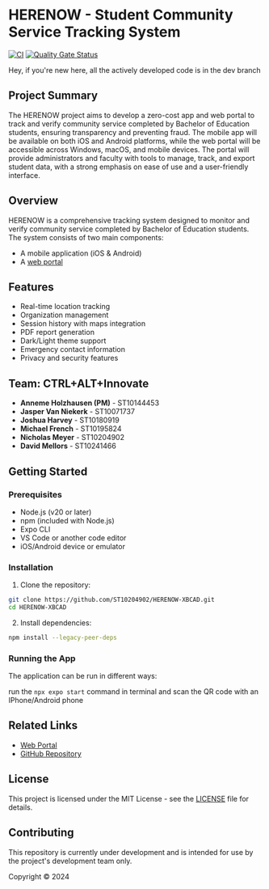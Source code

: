 # HERENOW - Student Community Service Tracking System

[![CI](https://github.com/ST10204902/HERENOW-XBCAD/actions/workflows/main.yml/badge.svg)](https://github.com/ST10204902/HERENOW-XBCAD/actions/workflows/main.yml)
[![Quality Gate Status](https://sonarcloud.io/api/project_badges/measure?project=ST10204902_HERENOW-XBCAD&metric=alert_status)](https://sonarcloud.io/summary/new_code?id=ST10204902_HERENOW-XBCAD)

Hey, if you're new here, all the actively developed code is in the dev branch

## Project Summary

The HERENOW project aims to develop a zero-cost app and web portal to track and verify community service completed by Bachelor of Education students, ensuring transparency and preventing fraud. The mobile app will be available on both iOS and Android platforms, while the web portal will be accessible across Windows, macOS, and mobile devices. The portal will provide administrators and faculty with tools to manage, track, and export student data, with a strong emphasis on ease of use and a user-friendly interface.

## Overview

HERENOW is a comprehensive tracking system designed to monitor and verify community service completed by Bachelor of Education students. The system consists of two main components:
- A mobile application (iOS & Android)
- A [web portal](https://herenow-portal.vercel.app/)

## Features

- Real-time location tracking
- Organization management
- Session history with maps integration
- PDF report generation
- Dark/Light theme support
- Emergency contact information
- Privacy and security features

## Team: CTRL+ALT+Innovate

- **Anneme Holzhausen (PM)** - ST10144453
- **Jasper Van Niekerk** - ST10071737
- **Joshua Harvey** - ST10180919
- **Michael French** - ST10195824
- **Nicholas Meyer** - ST10204902
- **David Mellors** - ST10241466

## Getting Started

### Prerequisites

- Node.js (v20 or later)
- npm (included with Node.js)
- Expo CLI
- VS Code or another code editor
- iOS/Android device or emulator

### Installation

1. Clone the repository:
```bash
git clone https://github.com/ST10204902/HERENOW-XBCAD.git
cd HERENOW-XBCAD
```
2. Install dependencies:
```bash
npm install --legacy-peer-deps
```

### Running the App

The application can be run in different ways:

run the `npx expo start` command in terminal and scan the QR code with an IPhone/Android phone

## Related Links

- [Web Portal](https://HERENOW-portal.vercel.app/)
- [GitHub Repository](https://github.com/ST10204902/HERENOW-XBCAD)

## License

This project is licensed under the MIT License - see the [LICENSE](LICENSE) file for details.

## Contributing

This repository is currently under development and is intended for use by the project's development team only.

Copyright © 2024

